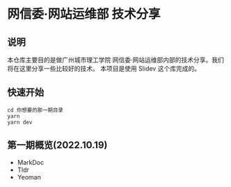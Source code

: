 # 网信委·网站运维部 技术分享
## 说明
本仓库主要目的是做广州城市理工学院 网信委·网站运维部内部的技术分享。我们将在这里分享一些比较好的技术。
本项目是使用 Slidev 这个库完成的。
## 快速开始
```shell
cd 你想要的那一期目录
yarn
yarn dev
```
## 第一期概览(2022.10.19)
- MarkDoc
- Tldr
- Yeoman